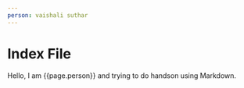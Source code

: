 ```yaml
---
person: vaishali suthar
---
```


# Index File

Hello, I am {{page.person}} and trying to do handson using Markdown.